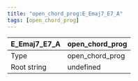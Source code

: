 ```yaml
---
title: "open_chord_prog:E_Emaj7_E7_A"
tags: [open_chord_prog]
---
```


|E_Emaj7_E7_A|open_chord_prog|
|---|---|
|Type|open_chord_prog|
|Root string|undefined|

